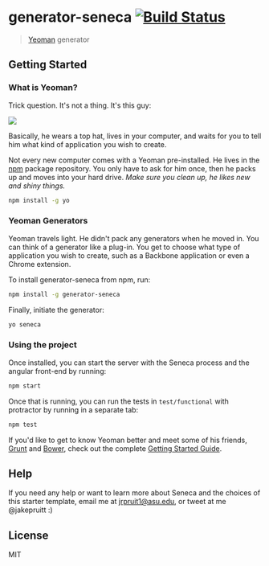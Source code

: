 # generator-seneca [![Build Status](https://secure.travis-ci.org/jrpruit1/generator-seneca.png?branch=master)](https://travis-ci.org/jrpruit1/generator-seneca)

> [Yeoman](http://yeoman.io) generator


## Getting Started

### What is Yeoman?

Trick question. It's not a thing. It's this guy:

![](http://i.imgur.com/JHaAlBJ.png)

Basically, he wears a top hat, lives in your computer, and waits for you to tell him what kind of application you wish to create.

Not every new computer comes with a Yeoman pre-installed. He lives in the [npm](https://npmjs.org) package repository. You only have to ask for him once, then he packs up and moves into your hard drive. *Make sure you clean up, he likes new and shiny things.*

```bash
npm install -g yo
```

### Yeoman Generators

Yeoman travels light. He didn't pack any generators when he moved in. You can think of a generator like a plug-in. You get to choose what type of application you wish to create, such as a Backbone application or even a Chrome extension.

To install generator-seneca from npm, run:

```bash
npm install -g generator-seneca
```

Finally, initiate the generator:

```bash
yo seneca
```

### Using the project

Once installed, you can start the server with the Seneca process and the angular front-end by running:

```bash
npm start
```

Once that is running, you can run the tests in `test/functional` with protractor by running in a separate tab:

```bash
npm test
```

If you'd like to get to know Yeoman better and meet some of his friends, [Grunt](http://gruntjs.com) and [Bower](http://bower.io), check out the complete [Getting Started Guide](https://github.com/yeoman/yeoman/wiki/Getting-Started).

## Help

If you need any help or want to learn more about Seneca and the choices of this starter template, email me at jrpruit1@asu.edu, or tweet at me @jakepruitt :)

## License

MIT
